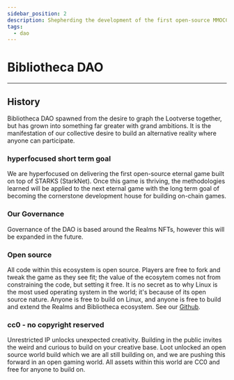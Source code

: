 ```yaml
---
sidebar_position: 2
description: Shepherding the development of the first open-source MMOCCG (Massively Multiplayer On-Chain Composable Game) built on top of STARKS (StarkNet).
tags:
  - dao
---
```


# Bibliotheca DAO

---

## History

Bibliotheca DAO spawned from the desire to graph the Lootverse together, but has grown into something far greater with grand ambitions. It is the manifestation of our collective desire to build an alternative reality where anyone can participate. 

### hyperfocused short term goal

We are hyperfocused on delivering the first open-source eternal game built on top of STARKS (StarkNet). Once this game is thriving, the methodologies learned will be applied to the next eternal game with the long term goal of becoming the cornerstone development house for building on-chain games.

### Our Governance

Governance of the DAO is based around the Realms NFTs, however this will be expanded in the future.

### Open source

All code within this ecosystem is open source. Players are free to fork and tweak the game as they see fit; the value of the ecosytem comes not from constraining the code, but setting it free. It is no secret as to why Linux is the most used operating system in the world; it's because of its open source nature. Anyone is free to build on Linux, and anyone is free to build and extend the Realms and Bibliotheca ecosystem. See our [Github](https://github.com/BibliothecaForAdventurers/).

### cc0 - no copyright reserved

Unrestricted IP unlocks unexpected creativity. Building in the public invites the weird and curious to build on your creative base. Loot unlocked an open source world build which we are all still building on, and we are pushing this forward in an open gaming world. All assets within this world are CC0 and free for anyone to build on.

